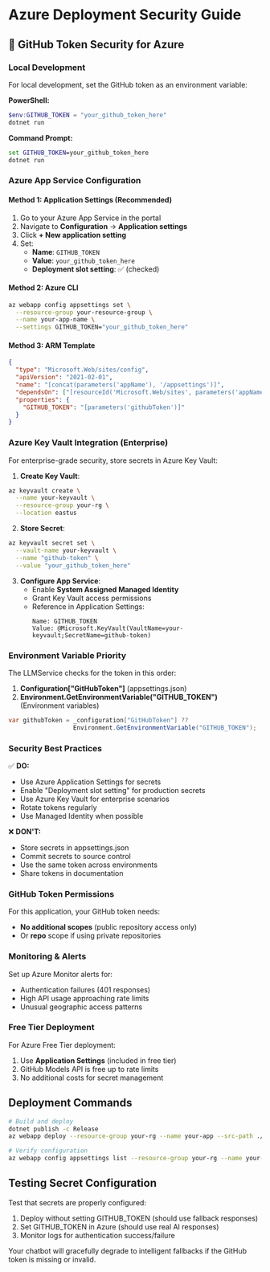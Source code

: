 # Azure Deployment Security Guide

## 🔐 GitHub Token Security for Azure

### Local Development

For local development, set the GitHub token as an environment variable:

**PowerShell:**

```powershell
$env:GITHUB_TOKEN = "your_github_token_here"
dotnet run
```

**Command Prompt:**

```cmd
set GITHUB_TOKEN=your_github_token_here
dotnet run
```

### Azure App Service Configuration

#### Method 1: Application Settings (Recommended)

1. Go to your Azure App Service in the portal
2. Navigate to **Configuration** → **Application settings**
3. Click **+ New application setting**
4. Set:
   - **Name**: `GITHUB_TOKEN`
   - **Value**: `your_github_token_here`
   - **Deployment slot setting**: ✅ (checked)

#### Method 2: Azure CLI

```bash
az webapp config appsettings set \
  --resource-group your-resource-group \
  --name your-app-name \
  --settings GITHUB_TOKEN="your_github_token_here"
```

#### Method 3: ARM Template

```json
{
  "type": "Microsoft.Web/sites/config",
  "apiVersion": "2021-02-01",
  "name": "[concat(parameters('appName'), '/appsettings')]",
  "dependsOn": ["[resourceId('Microsoft.Web/sites', parameters('appName'))]"],
  "properties": {
    "GITHUB_TOKEN": "[parameters('githubToken')]"
  }
}
```

### Azure Key Vault Integration (Enterprise)

For enterprise-grade security, store secrets in Azure Key Vault:

1. **Create Key Vault**:

```bash
az keyvault create \
  --name your-keyvault \
  --resource-group your-rg \
  --location eastus
```

2. **Store Secret**:

```bash
az keyvault secret set \
  --vault-name your-keyvault \
  --name "github-token" \
  --value "your_github_token_here"
```

3. **Configure App Service**:
   - Enable **System Assigned Managed Identity**
   - Grant Key Vault access permissions
   - Reference in Application Settings:
     ```
     Name: GITHUB_TOKEN
     Value: @Microsoft.KeyVault(VaultName=your-keyvault;SecretName=github-token)
     ```

### Environment Variable Priority

The LLMService checks for the token in this order:

1. **Configuration["GitHubToken"]** (appsettings.json)
2. **Environment.GetEnvironmentVariable("GITHUB_TOKEN")** (Environment variables)

```csharp
var githubToken = _configuration["GitHubToken"] ??
                  Environment.GetEnvironmentVariable("GITHUB_TOKEN");
```

### Security Best Practices

✅ **DO:**

- Use Azure Application Settings for secrets
- Enable "Deployment slot setting" for production secrets
- Use Azure Key Vault for enterprise scenarios
- Rotate tokens regularly
- Use Managed Identity when possible

❌ **DON'T:**

- Store secrets in appsettings.json
- Commit secrets to source control
- Use the same token across environments
- Share tokens in documentation

### GitHub Token Permissions

For this application, your GitHub token needs:

- **No additional scopes** (public repository access only)
- Or **repo** scope if using private repositories

### Monitoring & Alerts

Set up Azure Monitor alerts for:

- Authentication failures (401 responses)
- High API usage approaching rate limits
- Unusual geographic access patterns

### Free Tier Deployment

For Azure Free Tier deployment:

1. Use **Application Settings** (included in free tier)
2. GitHub Models API is free up to rate limits
3. No additional costs for secret management

## Deployment Commands

```bash
# Build and deploy
dotnet publish -c Release
az webapp deploy --resource-group your-rg --name your-app --src-path ./bin/Release/net8.0/publish.zip

# Verify configuration
az webapp config appsettings list --resource-group your-rg --name your-app
```

## Testing Secret Configuration

Test that secrets are properly configured:

1. Deploy without setting GITHUB_TOKEN (should use fallback responses)
2. Set GITHUB_TOKEN in Azure (should use real AI responses)
3. Monitor logs for authentication success/failure

Your chatbot will gracefully degrade to intelligent fallbacks if the GitHub token is missing or invalid.
